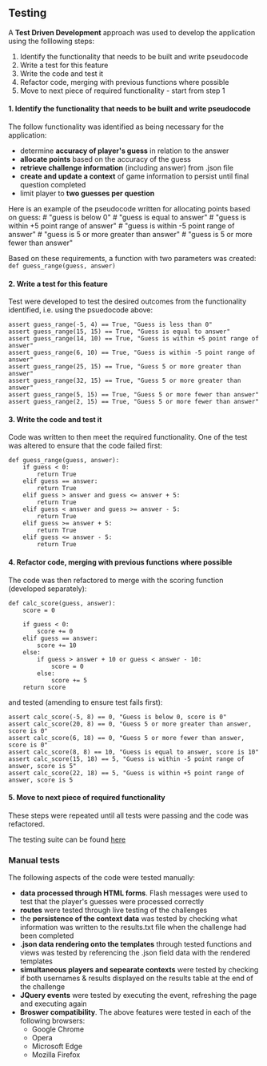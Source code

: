 ## Testing

A **Test Driven Development** approach was used to develop the application using the folllowing steps:

1. Identify the functionality that needs to be built and write pseudocode
2. Write a test for this feature
3. Write the code and test it
4. Refactor code, merging with previous functions where possible
5. Move to next piece of required functionality - start from step 1

#### 1. Identify the functionality that needs to be built and write pseudocode
The follow functionality was identified as being necessary for the application:
* determine **accuracy of player's guess** in relation to the answer
* **allocate points** based on the accuracy of the guess
* **retrieve challenge information** (including answer) from .json file
* **create and update a context** of game information to persist until final question completed
* limit player to **two guesses per question**

Here is an example of the pseudocode written for allocating points based on guess:
    # "guess is below 0"
    # "guess is equal to answer"
    # "guess is within +5 point range of answer"
    # "guess is within -5 point range of answer"
    # "guess is 5 or more greater than answer"
    # "guess is 5 or more fewer than answer"

Based on these requirements, a function with two parameters was created:
    ``def guess_range(guess, answer)``

#### 2. Write a test for this feature
Test were developed to test the desired outcomes from the functionality identified, i.e. using the psuedocode above:

    assert guess_range(-5, 4) == True, "Guess is less than 0"
    assert guess_range(15, 15) == True, "Guess is equal to answer"
    assert guess_range(14, 10) == True, "Guess is within +5 point range of answer"
    assert guess_range(6, 10) == True, "Guess is within -5 point range of answer"
    assert guess_range(25, 15) == True, "Guess 5 or more greater than answer"
    assert guess_range(32, 15) == True, "Guess 5 or more greater than answer"
    assert guess_range(5, 15) == True, "Guess 5 or more fewer than answer"
    assert guess_range(2, 15) == True, "Guess 5 or more fewer than answer"

#### 3. Write the code and test it
Code was written to then meet the required functionality. One of the test was altered to ensure that the code failed first:

    def guess_range(guess, answer):
        if guess < 0:
            return True
        elif guess == answer:
            return True
        elif guess > answer and guess <= answer + 5:
            return True    
        elif guess < answer and guess >= answer - 5:
            return True
        elif guess >= answer + 5:
            return True
        elif guess <= answer - 5:
            return True

#### 4. Refactor code, merging with previous functions where possible
The code was then refactored to merge with the scoring function (developed separately):

    def calc_score(guess, answer):
        score = 0    
        
        if guess < 0:
            score += 0
        elif guess == answer:
            score += 10
        else:
            if guess > answer + 10 or guess < answer - 10:
                score = 0
            else:      
                score += 5  
        return score

and tested (amending to ensure test fails first):

    assert calc_score(-5, 8) == 0, "Guess is below 0, score is 0"
    assert calc_score(20, 8) == 0, "Guess 5 or more greater than answer, score is 0"
    assert calc_score(6, 18) == 0, "Guess 5 or more fewer than answer, score is 0"
    assert calc_score(8, 8) == 10, "Guess is equal to answer, score is 10"
    assert calc_score(15, 18) == 5, "Guess is within -5 point range of answer, score is 5"
    assert calc_score(22, 18) == 5, "Guess is within +5 point range of answer, score is 5

#### 5. Move to next piece of required functionality
These steps were repeated until all tests were passing and the code was refactored.

The testing suite can be found [here]('testing/testing.py') 


### Manual tests
The following aspects of the code were tested manually:
* **data processed through HTML forms**. Flash messages were used to test that the player's guesses were processed correctly
* **routes** were tested through live testing of the challenges
* the **persistence of the context data** was tested by checking what information was written to the results.txt file when the challenge had been completed
* **.json data rendering onto the templates** through tested functions and views was tested by referencing the .json field data with the rendered templates
* **simultaneous players and sepearate contexts** were tested by checking if both usernames & results displayed on the results table at the end of the challenge
* **JQuery events** were tested by executing the event, refreshing the page and executing again
* **Broswer compatibility**. The above features were tested in each of the following browsers:
  - Google Chrome
  - Opera
  - Microsoft Edge
  - Mozilla Firefox